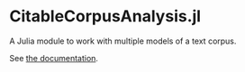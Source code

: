 # CitableCorpusAnalysis.jl

A Julia module to work with multiple models of a text corpus.

See [the documentation](https://neelsmith.github.io/CitableCorpusAnalysis.jl/stable/).